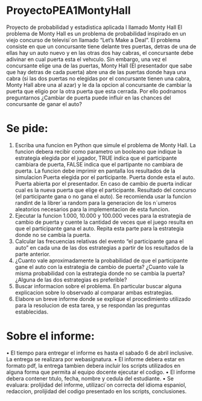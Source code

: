 # ProyectoPEA1MontyHall
Proyecto de probabilidad y estadistica aplicada I llamado Monty Hall
El problema de Monty Hall es un problema de probabilidad inspirado en un viejo concurso de televisi´on llamado “Let’s Make a Deal”. El problema consiste en que un concursante tiene delante tres puertas,
detras de una de ellas hay un auto nuevo y en las otras dos hay cabras, el concursante debe adivinar en cual puerta esta el vehıculo.
Sin embargo, una vez el concursante elige una de las puertas, Monty Hall (El presentador que sabe
que hay detras de cada puerta) abre una de las puertas donde haya una cabra (si las dos puertas no elegidas por el concursante tienen una cabra, Monty Hall abre una al azar) y le da la opcion al concursante
de cambiar la puerta que eligio por la otra puerta que esta cerrada. Por ello podrıamos preguntarnos
¿Cambiar de puerta puede influir en las chances del concursante de ganar el auto?
# Se pide:
1. Escriba una funcion en Python que simule el problema de Monty Hall. La funcion debera recibir
como parametro un booleano que indique la estrategia elegida por el jugador, TRUE indica que el
participante cambiara de puerta, FALSE indica que el partipante no cambiara de puerta. La funcion
debe imprimir en pantalla los resultados de la simulacion
Puerta elegida por el participante.
Puerta donde esta el auto.
Puerta abierta por el presentador.
En caso de cambio de puerta indicar cual es la nueva puerta que elige el participante.
Resultado del concurso (el participante gana o no gana el auto).
Se recomienda usar la funcion randint de la librer´ıa random para la generacion de los n´umeros
aleatorios necesarios para la implementacion de esta funcion.
2. Ejecutar la funcion 1.000, 10.000 y 100.000 veces para la estrategia de cambio de puerta y cuente
la cantidad de veces que el juego resulta en que el participante gana el auto. Repita esta parte para
la estrategia donde no se cambia la puerta.
3. Calcular las frecuencias relativas del evento “el participante gana el auto” en cada una de las dos
estrategias a partir de los resultados de la parte anterior.
4. ¿Cuanto vale aproximadamente la probabilidad de que el participante gane el auto con la estrategia
de cambio de puerta? ¿Cuanto vale la misma probabilidad con la estrategia donde no se cambia la
puerta? ¿Alguna de las dos estrategias es preferible?
5. Buscar informacion sobre el problema. En particular buscar alguna explicacion sobre lo observado
al comparar ambas estrategias.
6. Elabore un breve informe donde se explique el procedimiento utilizado para la resolucion de esta
tarea, y se respondan las preguntas establecidas.
# Sobre el informe:
• El tiempo para entregar el informe es hasta el sabado 6 de abril inclusive. La entrega se realizara
por webasignatura.
• El informe debera estar en formato pdf, la entrega tambien debera incluir los scripts utilizados en
alguna forma que permita al equipo docente ejecutar el codigo.
• El informe debera contener tıtulo, fecha, nombre y cedula del estudiante.
• Se evaluara: prolijidad del informe, utilizaci´on correcta del idioma espaniol, redaccion, prolijidad del
codigo presentado en los scripts, conclusiones.

